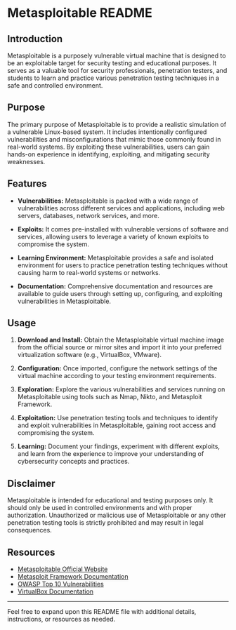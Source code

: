 # Metasploitable README

## Introduction

Metasploitable is a purposely vulnerable virtual machine that is designed to be an exploitable target for security testing and educational purposes. It serves as a valuable tool for security professionals, penetration testers, and students to learn and practice various penetration testing techniques in a safe and controlled environment.

## Purpose

The primary purpose of Metasploitable is to provide a realistic simulation of a vulnerable Linux-based system. It includes intentionally configured vulnerabilities and misconfigurations that mimic those commonly found in real-world systems. By exploiting these vulnerabilities, users can gain hands-on experience in identifying, exploiting, and mitigating security weaknesses.

## Features

- **Vulnerabilities:** Metasploitable is packed with a wide range of vulnerabilities across different services and applications, including web servers, databases, network services, and more.
  
- **Exploits:** It comes pre-installed with vulnerable versions of software and services, allowing users to leverage a variety of known exploits to compromise the system.
  
- **Learning Environment:** Metasploitable provides a safe and isolated environment for users to practice penetration testing techniques without causing harm to real-world systems or networks.
  
- **Documentation:** Comprehensive documentation and resources are available to guide users through setting up, configuring, and exploiting vulnerabilities in Metasploitable.

## Usage

1. **Download and Install:** Obtain the Metasploitable virtual machine image from the official source or mirror sites and import it into your preferred virtualization software (e.g., VirtualBox, VMware).

2. **Configuration:** Once imported, configure the network settings of the virtual machine according to your testing environment requirements.

3. **Exploration:** Explore the various vulnerabilities and services running on Metasploitable using tools such as Nmap, Nikto, and Metasploit Framework.

4. **Exploitation:** Use penetration testing tools and techniques to identify and exploit vulnerabilities in Metasploitable, gaining root access and compromising the system.

5. **Learning:** Document your findings, experiment with different exploits, and learn from the experience to improve your understanding of cybersecurity concepts and practices.

## Disclaimer

Metasploitable is intended for educational and testing purposes only. It should only be used in controlled environments and with proper authorization. Unauthorized or malicious use of Metasploitable or any other penetration testing tools is strictly prohibited and may result in legal consequences.

## Resources

- [Metasploitable Official Website](https://github.com/offensive-security/metasploitable3)
- [Metasploit Framework Documentation](https://docs.rapid7.com/metasploit/)
- [OWASP Top 10 Vulnerabilities](https://owasp.org/www-project-top-ten/)
- [VirtualBox Documentation](https://www.virtualbox.org/manual/)

---

Feel free to expand upon this README file with additional details, instructions, or resources as needed.
